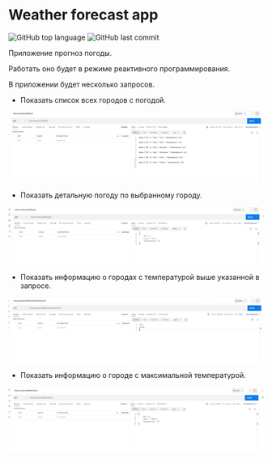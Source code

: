 # Weather forecast app

![GitHub top language](https://img.shields.io/github/languages/top/GrandEmetak/weather_forecast_app?logo=java&logoColor=red)
![GitHub last commit](https://img.shields.io/github/last-commit/GrandEmetak/weather_forecast_app?logo=github)

Приложение прогноз погоды. 

Работать оно будет в режиме реактивного программирования.

В приложении будет несколько запросов.

-  Показать список всех городов с погодой.

![Image of Arch](https://github.com/GrandEmetak/weather_forecast_app/blob/master/image/Screenshot_2.jpg)


-  Показать детальную погоду по выбранному городу.
   
![Image of Arch](https://github.com/GrandEmetak/weather_forecast_app/blob/master/image/Screenshot_4.jpg)


-  Показать информацию о городах с температурой выше указанной в запросе.

![Image of Arch](https://github.com/GrandEmetak/weather_forecast_app/blob/master/image/Screenshot_1.jpg)

-  Показать информацию о городе с максимальной температурой.

![Image of Arch](https://github.com/GrandEmetak/weather_forecast_app/blob/master/image/Screenshot_3.jpg)




